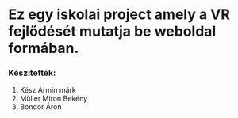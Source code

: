 # Ez egy iskolai project amely a VR fejlődését mutatja be weboldal formában.

### Készítették:
  1. Kész Ármin márk
  2. Müller Miron Bekény
  3. Bondor Áron
